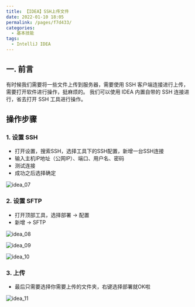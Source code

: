 ```yaml
---
title: 【IDEA】SSH上传文件
date: 2022-01-10 18:05
permalink: /pages/f7d433/
categories:
  - 基本技能
tags:
  - IntelliJ IDEA
---
```


## 一. 前言

有时候我们需要将一些文件上传到服务器，需要使用 SSH 客户端连接进行上传，需要打开软件进行操作，挺麻烦的。
我们可以使用 IDEA 内置自带的 SSH 连接进行，省去打开 SSH 工具进行操作。

## 操作步骤

### 1. 设置 SSH

- 打开设置，搜索SSH，选择工具下的SSH配置，新增一台SSH连接
- 输入主机IP地址（公网IP）、端口、用户名、密码
- 测试连接
- 成功之后选择确定

![idea_07](https://cdn.staticaly.com/gh/oliver556/image-hosting@master/20220110/idea_07.6ifuwc6tw8s0.jpg)

### 2. 设置 SFTP

- 打开顶部工具，选择部署 → 配置
- 新增 → SFTP

![idea_08](https://cdn.staticaly.com/gh/oliver556/image-hosting@master/20220110/idea_08.5a07muieyfg0.jpg)

![idea_09](https://cdn.staticaly.com/gh/oliver556/image-hosting@master/20220110/idea_09.23psmkkwk42o.jpg)

![idea_10](https://cdn.staticaly.com/gh/oliver556/image-hosting@master/20220110/idea_10.5ydei66r3ic.jpg)

### 3. 上传

- 最后只需要选择你需要上传的文件夹，右键选择部署就OK啦

![idea_11](https://cdn.staticaly.com/gh/oliver556/image-hosting@master/20220110/idea_11.241pjawngtls.jpg)
